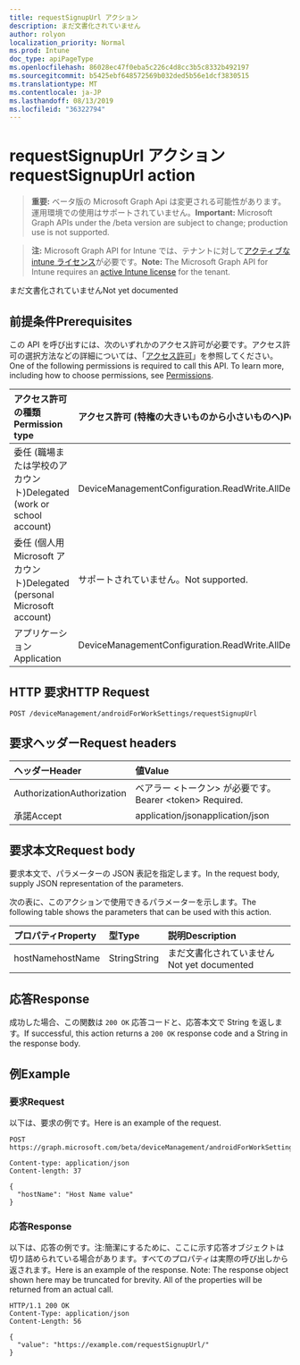 ```yaml
---
title: requestSignupUrl アクション
description: まだ文書化されていません
author: rolyon
localization_priority: Normal
ms.prod: Intune
doc_type: apiPageType
ms.openlocfilehash: 86028ec47f0eba5c226c4d8cc3b5c8332b492197
ms.sourcegitcommit: b5425ebf648572569b032ded5b56e1dcf3830515
ms.translationtype: MT
ms.contentlocale: ja-JP
ms.lasthandoff: 08/13/2019
ms.locfileid: "36322794"
---
```

# <a name="requestsignupurl-action"></a><span data-ttu-id="17579-103">requestSignupUrl アクション</span><span class="sxs-lookup"><span data-stu-id="17579-103">requestSignupUrl action</span></span>

> <span data-ttu-id="17579-104">**重要:** ベータ版の Microsoft Graph Api は変更される可能性があります。運用環境での使用はサポートされていません。</span><span class="sxs-lookup"><span data-stu-id="17579-104">**Important:** Microsoft Graph APIs under the /beta version are subject to change; production use is not supported.</span></span>

> <span data-ttu-id="17579-105">**注:** Microsoft Graph API for Intune では、テナントに対して[アクティブな intune ライセンス](https://go.microsoft.com/fwlink/?linkid=839381)が必要です。</span><span class="sxs-lookup"><span data-stu-id="17579-105">**Note:** The Microsoft Graph API for Intune requires an [active Intune license](https://go.microsoft.com/fwlink/?linkid=839381) for the tenant.</span></span>

<span data-ttu-id="17579-106">まだ文書化されていません</span><span class="sxs-lookup"><span data-stu-id="17579-106">Not yet documented</span></span>

## <a name="prerequisites"></a><span data-ttu-id="17579-107">前提条件</span><span class="sxs-lookup"><span data-stu-id="17579-107">Prerequisites</span></span>
<span data-ttu-id="17579-p101">この API を呼び出すには、次のいずれかのアクセス許可が必要です。アクセス許可の選択方法などの詳細については、「[アクセス許可](/graph/permissions-reference)」を参照してください。</span><span class="sxs-lookup"><span data-stu-id="17579-p101">One of the following permissions is required to call this API. To learn more, including how to choose permissions, see [Permissions](/graph/permissions-reference).</span></span>

|<span data-ttu-id="17579-110">アクセス許可の種類</span><span class="sxs-lookup"><span data-stu-id="17579-110">Permission type</span></span>|<span data-ttu-id="17579-111">アクセス許可 (特権の大きいものから小さいものへ)</span><span class="sxs-lookup"><span data-stu-id="17579-111">Permissions (from most to least privileged)</span></span>|
|:---|:---|
|<span data-ttu-id="17579-112">委任 (職場または学校のアカウント)</span><span class="sxs-lookup"><span data-stu-id="17579-112">Delegated (work or school account)</span></span>|<span data-ttu-id="17579-113">DeviceManagementConfiguration.ReadWrite.All</span><span class="sxs-lookup"><span data-stu-id="17579-113">DeviceManagementConfiguration.ReadWrite.All</span></span>|
|<span data-ttu-id="17579-114">委任 (個人用 Microsoft アカウント)</span><span class="sxs-lookup"><span data-stu-id="17579-114">Delegated (personal Microsoft account)</span></span>|<span data-ttu-id="17579-115">サポートされていません。</span><span class="sxs-lookup"><span data-stu-id="17579-115">Not supported.</span></span>|
|<span data-ttu-id="17579-116">アプリケーション</span><span class="sxs-lookup"><span data-stu-id="17579-116">Application</span></span>|<span data-ttu-id="17579-117">DeviceManagementConfiguration.ReadWrite.All</span><span class="sxs-lookup"><span data-stu-id="17579-117">DeviceManagementConfiguration.ReadWrite.All</span></span>|

## <a name="http-request"></a><span data-ttu-id="17579-118">HTTP 要求</span><span class="sxs-lookup"><span data-stu-id="17579-118">HTTP Request</span></span>
<!-- {
  "blockType": "ignored"
}
-->
``` http
POST /deviceManagement/androidForWorkSettings/requestSignupUrl
```

## <a name="request-headers"></a><span data-ttu-id="17579-119">要求ヘッダー</span><span class="sxs-lookup"><span data-stu-id="17579-119">Request headers</span></span>
|<span data-ttu-id="17579-120">ヘッダー</span><span class="sxs-lookup"><span data-stu-id="17579-120">Header</span></span>|<span data-ttu-id="17579-121">値</span><span class="sxs-lookup"><span data-stu-id="17579-121">Value</span></span>|
|:---|:---|
|<span data-ttu-id="17579-122">Authorization</span><span class="sxs-lookup"><span data-stu-id="17579-122">Authorization</span></span>|<span data-ttu-id="17579-123">ベアラー &lt;トークン&gt; が必要です。</span><span class="sxs-lookup"><span data-stu-id="17579-123">Bearer &lt;token&gt; Required.</span></span>|
|<span data-ttu-id="17579-124">承諾</span><span class="sxs-lookup"><span data-stu-id="17579-124">Accept</span></span>|<span data-ttu-id="17579-125">application/json</span><span class="sxs-lookup"><span data-stu-id="17579-125">application/json</span></span>|

## <a name="request-body"></a><span data-ttu-id="17579-126">要求本文</span><span class="sxs-lookup"><span data-stu-id="17579-126">Request body</span></span>
<span data-ttu-id="17579-127">要求本文で、パラメーターの JSON 表記を指定します。</span><span class="sxs-lookup"><span data-stu-id="17579-127">In the request body, supply JSON representation of the parameters.</span></span>

<span data-ttu-id="17579-128">次の表に、このアクションで使用できるパラメーターを示します。</span><span class="sxs-lookup"><span data-stu-id="17579-128">The following table shows the parameters that can be used with this action.</span></span>

|<span data-ttu-id="17579-129">プロパティ</span><span class="sxs-lookup"><span data-stu-id="17579-129">Property</span></span>|<span data-ttu-id="17579-130">型</span><span class="sxs-lookup"><span data-stu-id="17579-130">Type</span></span>|<span data-ttu-id="17579-131">説明</span><span class="sxs-lookup"><span data-stu-id="17579-131">Description</span></span>|
|:---|:---|:---|
|<span data-ttu-id="17579-132">hostName</span><span class="sxs-lookup"><span data-stu-id="17579-132">hostName</span></span>|<span data-ttu-id="17579-133">String</span><span class="sxs-lookup"><span data-stu-id="17579-133">String</span></span>|<span data-ttu-id="17579-134">まだ文書化されていません</span><span class="sxs-lookup"><span data-stu-id="17579-134">Not yet documented</span></span>|



## <a name="response"></a><span data-ttu-id="17579-135">応答</span><span class="sxs-lookup"><span data-stu-id="17579-135">Response</span></span>
<span data-ttu-id="17579-136">成功した場合、この関数は `200 OK` 応答コードと、応答本文で String を返します。</span><span class="sxs-lookup"><span data-stu-id="17579-136">If successful, this action returns a `200 OK` response code and a String in the response body.</span></span>

## <a name="example"></a><span data-ttu-id="17579-137">例</span><span class="sxs-lookup"><span data-stu-id="17579-137">Example</span></span>

### <a name="request"></a><span data-ttu-id="17579-138">要求</span><span class="sxs-lookup"><span data-stu-id="17579-138">Request</span></span>
<span data-ttu-id="17579-139">以下は、要求の例です。</span><span class="sxs-lookup"><span data-stu-id="17579-139">Here is an example of the request.</span></span>
``` http
POST https://graph.microsoft.com/beta/deviceManagement/androidForWorkSettings/requestSignupUrl

Content-type: application/json
Content-length: 37

{
  "hostName": "Host Name value"
}
```

### <a name="response"></a><span data-ttu-id="17579-140">応答</span><span class="sxs-lookup"><span data-stu-id="17579-140">Response</span></span>
<span data-ttu-id="17579-p102">以下は、応答の例です。注:簡潔にするために、ここに示す応答オブジェクトは切り詰められている場合があります。すべてのプロパティは実際の呼び出しから返されます。</span><span class="sxs-lookup"><span data-stu-id="17579-p102">Here is an example of the response. Note: The response object shown here may be truncated for brevity. All of the properties will be returned from an actual call.</span></span>
``` http
HTTP/1.1 200 OK
Content-Type: application/json
Content-Length: 56

{
  "value": "https://example.com/requestSignupUrl/"
}
```






